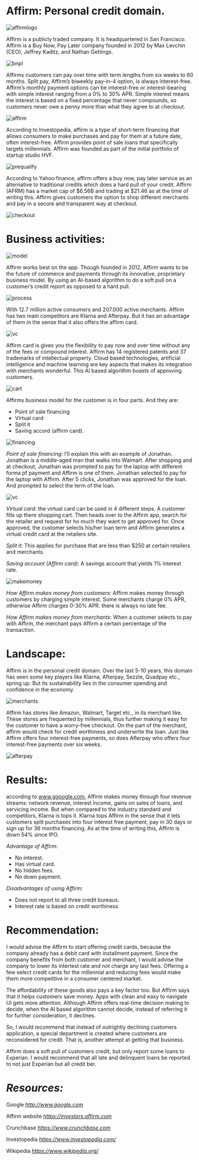 # Affirm: Personal credit domain.


![affirmlogo](images/affirm%20main.png)

Affirm is a publicly traded company. It is headquartered in San Francisco.  Affirm is a Buy Now, Pay Later company founded in 2012 by Max Levchin (CEO), Jeffrey Kaditz, and Nathan Gettings. 

![bnpl](images/Affirm2.jpeg)

Affirms customers can pay over time with term lengths from six weeks to 60 months. Split pay, Affirm’s biweekly pay-in-4 option, is always interest-free. Affirm’s monthly payment options can be interest-free or interest-bearing with simple interest ranging from a 0% to 30% APR. Simple interest means the interest is based on a fixed percentage that never compounds, so customers never owe a penny more than what they agree to at checkout. 

![affirm](images/affirm1.png)

According to Investopedia, affirm is a type of short-term financing that allows consumers to make purchases and pay for them at a future date, often interest-free. Affirm provides point of sale loans that specifically targets millennials. Affirm was founded as part of the initial portfolio of startup studio HVF. 

![prequalify](images/prequalify.png)


According to Yahoo finance, affirm offers a buy now, pay later service as an alternative to traditional credits which does a hard pull of your credit. Affirm (AFRM) has a market cap of $6.56B and trading at $21.46 as at the time of writing this. Affirm gives customers the option to shop different merchants and pay in a secure and transparent way at checkout. 

![checkout](images/checkout%20system.jpeg)

# Business activities:

![model](images/affirm-business-model.png)

Affirm works best on the app. Though founded in 2012, Affirm wants to be the future of commerce and payments through its innovative, proprietary business model. By using an AI-based algorithm to do a soft pull on a customer’s credit report as opposed to a hard pull.

![process](images/the%20process.png)

With 12.7 million active consumers and 207.000 active merchants. Affirm has two main competitors are Klarna and Afterpay. But it has an advantage of them in the sense that it also offers the affirm card. 

![vc](images/virtualcard.png)

Affirm card is gives you the flexibility to pay now and over time without any of the fees or compound interest. Affirm has 14 registered patents and 37 trademarks of intellectual property. Cloud based technologies, artificial intelligence and machine learning are key aspects that makes its integration with merchants wonderful. This AI based algorithm boasts of approving customers.

![cart](images/cart.png)

Affirms business model for the customer is in four parts. And they are:
-	Point of sale financing
-	Virtual card
-	Split it
-	Saving accord (affirm card).

![financing](images/Affirm%20financing.png)

*Point of sale financing*: I’ll explain this with an example of Jonathan. Jonathan is a middle-aged man that walks into Walmart. After shopping and at checkout, Jonathan was prompted to pay for the laptop with different forma pf payment and Affirm is one of them. Jonathan selected to pay for the laptop with Affirm. After 5 clicks, Jonathan was approved for the loan. And prompted to select the term of the loan.


![vc](images/Buy%20now%20pay%20later.png)

*Virtual card*: the virtual card can be used in 4 different steps. A customer fills up there shopping cart. Then heads over to the Affirm app, search for the retailer and request for ho much they want to get approved for. Once approved, the customer selects his/her loan term and Affirm generates a virtual credit card at the retailers site. 

*Split it*: This applies for purchase that are less than $250 at certain retailers and merchants.

*Saving account (Affirm card)*: A savings account that yields 1% interest rate.


![makemoney](images/make%20money.jpeg)

*How Affirm makes money from customers*: Affirm makes money through customers by charging simple interest. Some merchants charge 0% APR, otherwise Affirm charges 0-30% APR. there is always no late fee.

*How Affirm makes money from merchants*: When a customer selects to pay with Affirm, the merchant pays Affirm a certain percentage of the transaction.

# Landscape: 
Affirm is in the personal credit domain. Over the last 5-10 years, this domain has seen some key players like Klarna, Afterpay, Sezzle, Quadpay etc., spring up. But its sustainability lies in the consumer spending and confidence in the economy.

![merchants](images/amazon%20and%20affirm.jpeg)

Affirm has stores like Amazon, Walmart, Target etc., in its merchant like. These stores are frequented by millennials, thus further making it easy for the customer to have a worry-free checkout. On the part of the merchant, affirm would check for credit worthiness and underwrite the loan. Just like Affirm offers four interest-free payments, so does Afterpay who offers four interest-free payments over six weeks.

![afterpay](images/Affirm....%20start%20here.png)

# Results:
according to www.ggoogle.com, Affirm makes money through four revenue streams: network revenue, interest income, gains on sales of loans, and servicing income. But when compared to the industry standard and competitors, Klarna is tops it. Klarna tops Affirm in the sense that it lets customers split purchases into four interest free payment, pay in 30 days or sign up for 36 months financing. As at the time of writing this, Affirm is down 54% since IPO.

*Advantage of Affirm*:
-	No interest.
-	Has virtual card.
-	No hidden fees.
-	No down payment.

*Disadvantages of using Affirm*:
-	Does not report to all three credit bureaus.
-	Interest rate is based on credit worthiness

# Recommendation:
I would advise the Affirm to start offering credit cards, because the company already has a debit card with installment payment. Since the company benefits from both customer and merchant, I would advise the company to lower its intertest rate and not charge any last fees. Offering a few select credit cards for the millennial and reducing fees would make them more competitive in a consumer centered market. 

The affordability of these goods also pays a key factor too. But Affirm says that it helps customers save money. Apps with clean and easy to navigate UI gets more attention. Although Affirm offers real-time decision making to decide, when the AI based algorithm cannot decide, instead of referring it for further consideration, it declines. 

So, I would recommend that instead of outrightly declining customers application, a special department is created where customers are reconsidered for credit. That is, another attempt at getting that business. 

Affirm does a soft pull of customers credit, but only report some loans to Experian. I would recommend that all late and delinquent loans be reported to not just Experian but all credit ber.

# *Resources:*
Google *<http://www.google.com>*

Affirm website *<https://investors.affirm.com>*

Crunchbase *<https://www.crunchbase.com>*

Investopedia *<https://www.investopedia.com/>*

Wikipedia *<https://www.wikipedia.org/>*